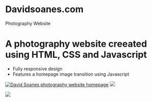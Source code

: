 # Davidsoanes.com
Photography Website

# A photography website creeated using HTML, CSS and Javascript
- Fully responsive design
- Features a homepage image transition using Javascript

<a href="davidsoanes.com"><img src="https://www.dropbox.com/s/2puf6ncailbfgva/david-soanes-homepage.png?raw=1" title="DavidSoanes.com" alt="David Soanes photography website homepage"></a>
<img src="https://www.dropbox.com/s/2puf6ncailbfgva/david-soanes-homepage.png?raw=1">

<img src="https://www.dropbox.com/s/ts0cu2o061f9050/logo.png?raw=1">
